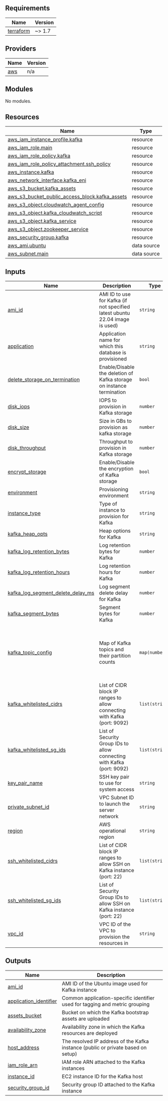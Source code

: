 <!-- BEGIN_TF_DOCS -->
## Requirements

| Name | Version |
|------|---------|
| <a name="requirement_terraform"></a> [terraform](#requirement\_terraform) | ~> 1.7 |

## Providers

| Name | Version |
|------|---------|
| <a name="provider_aws"></a> [aws](#provider\_aws) | n/a |

## Modules

No modules.

## Resources

| Name | Type |
|------|------|
| [aws_iam_instance_profile.kafka](https://registry.terraform.io/providers/hashicorp/aws/latest/docs/resources/iam_instance_profile) | resource |
| [aws_iam_role.main](https://registry.terraform.io/providers/hashicorp/aws/latest/docs/resources/iam_role) | resource |
| [aws_iam_role_policy.kafka](https://registry.terraform.io/providers/hashicorp/aws/latest/docs/resources/iam_role_policy) | resource |
| [aws_iam_role_policy_attachment.ssh_policy](https://registry.terraform.io/providers/hashicorp/aws/latest/docs/resources/iam_role_policy_attachment) | resource |
| [aws_instance.kafka](https://registry.terraform.io/providers/hashicorp/aws/latest/docs/resources/instance) | resource |
| [aws_network_interface.kafka_eni](https://registry.terraform.io/providers/hashicorp/aws/latest/docs/resources/network_interface) | resource |
| [aws_s3_bucket.kafka_assets](https://registry.terraform.io/providers/hashicorp/aws/latest/docs/resources/s3_bucket) | resource |
| [aws_s3_bucket_public_access_block.kafka_assets](https://registry.terraform.io/providers/hashicorp/aws/latest/docs/resources/s3_bucket_public_access_block) | resource |
| [aws_s3_object.cloudwatch_agent_config](https://registry.terraform.io/providers/hashicorp/aws/latest/docs/resources/s3_object) | resource |
| [aws_s3_object.kafka_cloudwatch_script](https://registry.terraform.io/providers/hashicorp/aws/latest/docs/resources/s3_object) | resource |
| [aws_s3_object.kafka_service](https://registry.terraform.io/providers/hashicorp/aws/latest/docs/resources/s3_object) | resource |
| [aws_s3_object.zookeeper_service](https://registry.terraform.io/providers/hashicorp/aws/latest/docs/resources/s3_object) | resource |
| [aws_security_group.kafka](https://registry.terraform.io/providers/hashicorp/aws/latest/docs/resources/security_group) | resource |
| [aws_ami.ubuntu](https://registry.terraform.io/providers/hashicorp/aws/latest/docs/data-sources/ami) | data source |
| [aws_subnet.main](https://registry.terraform.io/providers/hashicorp/aws/latest/docs/data-sources/subnet) | data source |

## Inputs

| Name | Description | Type | Default | Required |
|------|-------------|------|---------|:--------:|
| <a name="input_ami_id"></a> [ami\_id](#input\_ami\_id) | AMI ID to use for Kafka (if not specified latest ubuntu 22.04 image is used) | `string` | `null` | no |
| <a name="input_application"></a> [application](#input\_application) | Application name for which this database is provisioned | `string` | `"dummy"` | no |
| <a name="input_delete_storage_on_termination"></a> [delete\_storage\_on\_termination](#input\_delete\_storage\_on\_termination) | Enable/Disable the deletion of Kafka storage on instance termination | `bool` | `true` | no |
| <a name="input_disk_iops"></a> [disk\_iops](#input\_disk\_iops) | IOPS to provision in Kafka storage | `number` | `3000` | no |
| <a name="input_disk_size"></a> [disk\_size](#input\_disk\_size) | Size in GBs to provision as kafka storage | `number` | `25` | no |
| <a name="input_disk_throughput"></a> [disk\_throughput](#input\_disk\_throughput) | Throughput to provision in Kafka storage | `number` | `250` | no |
| <a name="input_encrypt_storage"></a> [encrypt\_storage](#input\_encrypt\_storage) | Enable/Disable the encryption of Kafka storage | `bool` | `false` | no |
| <a name="input_environment"></a> [environment](#input\_environment) | Provisioning environment | `string` | `"dev"` | no |
| <a name="input_instance_type"></a> [instance\_type](#input\_instance\_type) | Type of instance to provision for Kafka | `string` | `"t3a.large"` | no |
| <a name="input_kafka_heap_opts"></a> [kafka\_heap\_opts](#input\_kafka\_heap\_opts) | Heap options for Kafka | `string` | `"-Xms2G -Xmx2G"` | no |
| <a name="input_kafka_log_retention_bytes"></a> [kafka\_log\_retention\_bytes](#input\_kafka\_log\_retention\_bytes) | Log retention bytes for Kafka | `number` | `null` | no |
| <a name="input_kafka_log_retention_hours"></a> [kafka\_log\_retention\_hours](#input\_kafka\_log\_retention\_hours) | Log retention hours for Kafka | `number` | `null` | no |
| <a name="input_kafka_log_segment_delete_delay_ms"></a> [kafka\_log\_segment\_delete\_delay\_ms](#input\_kafka\_log\_segment\_delete\_delay\_ms) | Log segment delete delay for Kafka | `number` | `null` | no |
| <a name="input_kafka_segment_bytes"></a> [kafka\_segment\_bytes](#input\_kafka\_segment\_bytes) | Segment bytes for Kafka | `number` | `null` | no |
| <a name="input_kafka_topic_config"></a> [kafka\_topic\_config](#input\_kafka\_topic\_config) | Map of Kafka topics and their partition counts | `map(number)` | <pre>{<br>  "apps_and_device_batched": 1,<br>  "call_logs_batched": 1,<br>  "contacts_batched": 1,<br>  "dev_things": 1,<br>  "events_log": 1,<br>  "sms_batched": 1<br>}</pre> | no |
| <a name="input_kafka_whitelisted_cidrs"></a> [kafka\_whitelisted\_cidrs](#input\_kafka\_whitelisted\_cidrs) | List of CIDR block IP ranges to allow connecting with Kafka (port: 9092) | `list(string)` | `[]` | no |
| <a name="input_kafka_whitelisted_sg_ids"></a> [kafka\_whitelisted\_sg\_ids](#input\_kafka\_whitelisted\_sg\_ids) | List of Security Group IDs to allow connecting with Kafka (port: 9092) | `list(string)` | `[]` | no |
| <a name="input_key_pair_name"></a> [key\_pair\_name](#input\_key\_pair\_name) | SSH key pair to use for system access | `string` | n/a | yes |
| <a name="input_private_subnet_id"></a> [private\_subnet\_id](#input\_private\_subnet\_id) | VPC Subnet ID to launch the server network | `string` | n/a | yes |
| <a name="input_region"></a> [region](#input\_region) | AWS operational region | `string` | `"ap-south-1"` | no |
| <a name="input_ssh_whitelisted_cidrs"></a> [ssh\_whitelisted\_cidrs](#input\_ssh\_whitelisted\_cidrs) | List of CIDR block IP ranges to allow SSH on Kafka instance (port: 22) | `list(string)` | `[]` | no |
| <a name="input_ssh_whitelisted_sg_ids"></a> [ssh\_whitelisted\_sg\_ids](#input\_ssh\_whitelisted\_sg\_ids) | List of Security Group IDs to allow SSH on Kafka instance (port: 22) | `list(string)` | `[]` | no |
| <a name="input_vpc_id"></a> [vpc\_id](#input\_vpc\_id) | VPC ID of the VPC to provision the resources in | `string` | n/a | yes |

## Outputs

| Name | Description |
|------|-------------|
| <a name="output_ami_id"></a> [ami\_id](#output\_ami\_id) | AMI ID of the Ubuntu image used for Kafka instance |
| <a name="output_application_identifier"></a> [application\_identifier](#output\_application\_identifier) | Common application-specific identifier used for tagging and metric grouping |
| <a name="output_assets_bucket"></a> [assets\_bucket](#output\_assets\_bucket) | Bucket on which the Kafka bootstrap assets are uploaded |
| <a name="output_availability_zone"></a> [availability\_zone](#output\_availability\_zone) | Availability zone in which the Kafka resources are deployed |
| <a name="output_host_address"></a> [host\_address](#output\_host\_address) | The resolved IP address of the Kafka instance (public or private based on setup) |
| <a name="output_iam_role_arn"></a> [iam\_role\_arn](#output\_iam\_role\_arn) | IAM role ARN attached to the Kafka instances |
| <a name="output_instance_id"></a> [instance\_id](#output\_instance\_id) | EC2 instance ID for the Kafka host |
| <a name="output_security_group_id"></a> [security\_group\_id](#output\_security\_group\_id) | Security group ID attached to the Kafka instance |
<!-- END_TF_DOCS -->
